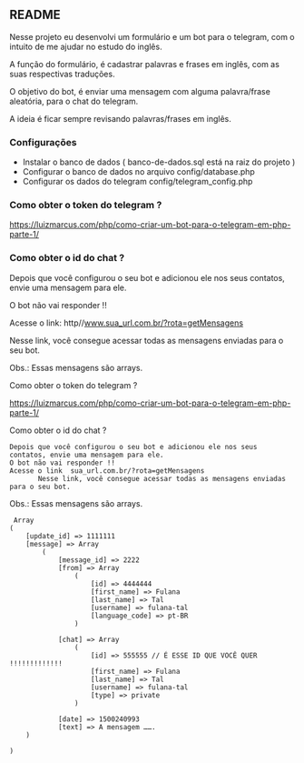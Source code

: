## README ##

Nesse projeto eu desenvolvi um formulário e um bot para o telegram, com o intuito de me ajudar no estudo do inglês.

A função do formulário, é cadastrar palavras e frases em inglês, com as suas respectivas traduções.

O objetivo do bot, é enviar uma mensagem com alguma palavra/frase aleatória, para o chat do telegram. 

A ideia é ficar sempre revisando palavras/frases em inglês. 

### Configurações  ###

* Instalar o banco de dados ( banco-de-dados.sql está na raiz do projeto )
* Configurar o banco de dados no arquivo config/database.php
* Configurar os dados do telegram config/telegram_config.php

### Como obter o token do telegram ? ###

https://luizmarcus.com/php/como-criar-um-bot-para-o-telegram-em-php-parte-1/

### Como obter o id do chat ? ###

Depois que você configurou o seu bot e adicionou ele nos seus contatos, envie uma mensagem para ele.

O bot não vai responder !!

Acesse o link: http//www.sua_url.com.br/?rota=getMensagens

Nesse link, você consegue acessar todas as mensagens enviadas para o seu bot.

Obs.: Essas mensagens são arrays.

 Como obter o token do telegram ?

https://luizmarcus.com/php/como-criar-um-bot-para-o-telegram-em-php-parte-1/

Como obter o id do chat ?

	Depois que você configurou o seu bot e adicionou ele nos seus contatos, envie uma mensagem para ele.
	O bot não vai responder !!
	Acesse o link  sua_url.com.br/?rota=getMensagens
           Nesse link, você consegue acessar todas as mensagens enviadas para o seu bot.

 Obs.: Essas mensagens são arrays. 
 
     Array
    (
        [update_id] => 1111111
        [message] => Array
            (
                [message_id] => 2222
                [from] => Array
                    (
                        [id] => 4444444
                        [first_name] => Fulana
                        [last_name] => Tal
                        [username] => fulana-tal
                        [language_code] => pt-BR
                    )

                [chat] => Array
                    (
                        [id] => 555555 // É ESSE ID QUE VOCÊ QUER !!!!!!!!!!!!! 
                        [first_name] => Fulana
                        [last_name] => Tal
                        [username] => fulana-tal
                        [type] => private
                    )

                [date] => 1500240993
                [text] => A mensagem …….
        )

    )


